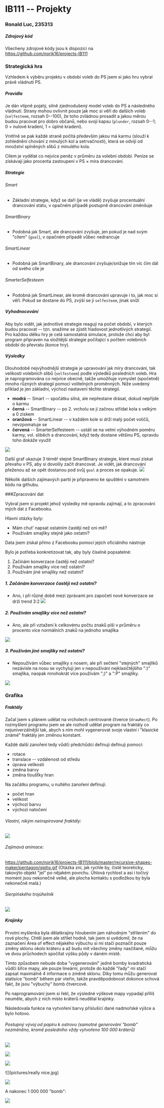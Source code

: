 # IB111 -- Projekty
### Ronald Luc, 235313

#####  Zdrojový kód
Všecheny zdrojové kódy jsou k dispozici na https://github.com/norik16/projects-IB111

<div style="page-break-after: always;"></div>

### Strategická hra

Vzhledem k výběru projektu v období voleb do PS jsem si jako hru vybral právě vládnutí PS.

##### Pravidla

Je dán vtipně pojatý, silně zjednodušený model voleb do PS a následného vládnutí. Strany mohou ovlivnit pouze jak moc si věří do dalších voleb (```selfesteem```, rozsah 0--100), že toho zvládnou prosadit a jakou měrou budou pracovat pro dobro občanů, nebo svoji kapsu (```plunder```, rozsah 0--1; 0 = nulové kradení, 1 = úplné kradení).

Vnitřně se pak každé straně počítá především jakou má karmu (slouží k zohlednění chování z minulých kol a setrvačnosti), která se odvíjí od množství splněných slibů z minulého kola.

Cílem je vydělat co nejvíce peněz v průměru za volební období. Peníze se získávají jako procenta zastoupení v PS × míra drancování.

##### Strategie

###### Smart
- Základní strategie, když se daří (je ve vládě) zvyšuje procentuální drancování státu, v opačném případě postupně drancování změnšuje

###### SmartBinary
- Podobná jak Smart, ale drancování zvyšuje, jen pokud je nad svým "cílem" (```goal```), v opačném případě vůbec nedrancuje

###### SmartLinear
- Podobná jak SmartBinary, ale drancování zvyšuje/snižuje tím víc čím dál od svého cíle je

###### SmarterSelfesteem
- Podobná jak SmartLinear, ale kromě drancování upravuje i to, jak moc si věří. Pokud se dostane do PS, zvýší se jí ```selfesteem```, jinak sníží

<div style="page-break-after: always;"></div>

##### Vyhodnocování

Aby bylo vidět, jak jednotlivé strategie reagují na počet období, v kterých budou pracovat -- tzn. snažíme se zjistit hladovost jednotlivých strategií. Pro každou délku hry je celá samostatná simulace, protože chci aby byl program připraven na složitější strategie počítající s počtem volebních období do převratu (konce hry).

##### Výsledky

Dlouhodobě nejvýhodnější strategie je upravování jak míry drancování, tak velikosti volebních slibů (```selfesteem```) podle výsledků posledních voleb. Hra je naprogramována co nejvíce obecně, takže umožňuje vymyslet (spočetně) mnoho různých strategií pomocí volitelných proměnných. Níže uvedený příklad je jen základní, výchozí nastavení těchto strategií.

<div style="page-break-after: always;"></div>

- **modrá** -- Smart -- spočátku silná, ale nepřestane drásat, dokud nepřijde o karmu
- **černá** -- SmartBinary -- po 2. vrcholu se jí začnou střídat kola s velkým a 0 ziskem
- **oranžová** -- SmartLinear -- v každém kole si drží malý počet voličů, nevzpomatuje se
- **červená** -- SmarterSelfesteem -- ustálí se na velmi výhodném poměru karmy, vol. sliběch a drancování, když tedy dostane většinu PS, opravdu toho dokáže využít


![](pictures/elec.png)

Další graf ukazuje 3 téměř stejné SmartBinary strategie, které musí získat převahu v PS, aby si dovolily začít drancovat. Je vidět, jak drancování přeženou až se opět dostanou pod svůj ```goal``` a proces se opakuje.
![](pictures/elec2.png)

Několik dalších zajímavých partií je připraveno ke spuštění v samotném kódu na githubu.


<div style="page-break-after: always;"></div>

###Zpracování dat

Vybral jsem si projekt jehož výsledky mě opravdu zajímají, a to zpracování mých dat z Facebooku.

Hlavní otázky byly:
- Mám chut’ napsat ostatním častěji než oni mě?
- Používám smajlíky stejně jako ostatní?

Data jsem získal přímo z Facebooku pomocí jejich oficiálního nástroje

Bylo je potřeba konkretizovat tak, aby byly číselně popsatelné:
1. Začínám konverzace častěji než ostatní?
2. Používám  smajlíky více než ostatní?
3. Používám jiné smajlíky než ostatní?

<div style="page-break-after: always;"></div>

##### 1. Začánám konverzace častěji než ostatní?
- Ano, i při různé době mezi zprávami pro započetí nové konverzace se drží trend 3:2
![](pictures/starEndRelativeDays.png)

##### 2. Používám  smajlíky více než ostatní?
- Ano, ale při vztažení k celkovému počtu znaků píši v průměru o procento více normálních znaků na jednoho smajlíka

![](pictures/fb3.png)

<div style="page-break-after: always;"></div>

##### 3. Používám jiné smajlíky než ostatní?
- Nepoužívám vůbec smajlíky s nosem, ale při sečtení "stejných" smajlíků nezávisle na nosu se vychyluji jen v nepoužívání nejklasičtějšího ":)" smajlíka, naopak mnohokrát více používám ";)" a ":P" smajlíky.

![](pictures/smiley4.png)


<div style="page-break-after: always;"></div>

### Grafika

##### Fraktály

Začal jsem s plánem udělat na vrcholech centrované čtverce (```drawRect```). Po rozmyšlení programu jsem se ale rozhodl udělat program na fraktály co nejuniverzálnější tak, abych s ním mohl vygenerovat svoje vlastní i "klasické známé" fraktály jen změnou konstant.

Každé další zanoření tedy vůdči předchůdci definuji definuji pomocí:

- rotace
- translace -- vzdálenost od středu
- úprava velikosti
- změna barvy
- změna tloušťky hran

Na začátku programu, u nultého zanoření definuji:

- počet hran
- velikost
- výchozí barvu
- výchozí natočení

###### Vlastní, nikým neinspirované fraktály:

![](pictures/uhelniky3.png)

<div style="page-break-after: always;"></div>

###### Zajímavá animace:
https://github.com/norik16/projects-IB111/blob/master/recursive-shapes-maker/pentagon/giphy.gif
(Otázka zní, jak rychle by, čistě teoreticky, takovýto objekt "jel" po nějakém povrchu. Úhlová rychlost a asi i točivý moment jsou nekonečně velké, ale plocha kontaktu s podložkou by byla nekonečně malá.)

###### Sierpińského trojúhelník
![](pictures/sier.png)


<div style="page-break-after: always;"></div>

##### Krajinky

Prvotní myšlenka byla dělatkrajiny hloubením jam náhodným "střílením" do rové plochy. Chtěl jsem ale střílet hodně, tak jsem si uvědomil, že na zaznačení Area of effect nějakého výbuchu si mi stačí poznačit pouze změny sklonu okolo kráteru a až budu mít všechny změny nasčítané, můžu ve dvou průchodech spočítat výšku půdy v daném místě.

Tímto způsobem nebude doba "vygenerování" jedné bomby kvadratická vůdči šířce mapy, ale pouze lineární, protože do každé "řady" mi stačí zapsat maximálně 4 informace o změně sklonu. Díky tomu můžu generovat statisíce "bomb" během pár vteřin, takže pravděpodobnost dokonce schová fakt, že jsou "výbuchy" bomb čtvercové.

Po naprogramování jsem si řekl, že výsledné výškové mapy vypadají příliš neuměle, abych z nich místo kráterů neudělal krajinky.

Následovala funkce na vytvoření barvy příslušící dané nadmořské výšce a bylo hotovo.

###### Postupný vývoj od papíru k ostrovu (samotné generování "bomb" nezměněno, kromě posledního vždy vytvořeno 100 000 kráterů)

![](pictures/atoms2.jpg)

![](pictures/atoms.jpg)

![](pictures/atomsColors.jpg)

![](pictures/really nice.jpg)

![](pictures/atomsAwesome.jpg)

A nakonec 1 000 000 "bomb":

![](pictures/atomsMilionColor.jpg)




